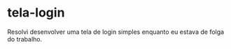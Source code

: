 # tela-login

Resolvi desenvolver uma tela de login simples enquanto eu estava de folga do trabalho.

